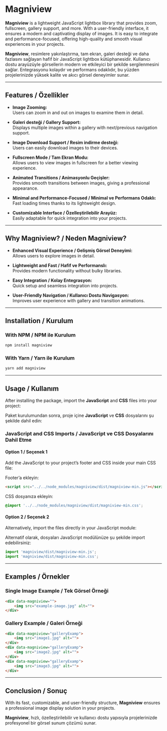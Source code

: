 # Magniview

**Magniview** is a lightweight JavaScript lightbox library that provides zoom, fullscreen, gallery support, and more. With a user-friendly interface, it ensures a modern and captivating display of images. It is easy to integrate and performance-focused, offering high-quality and smooth visual experiences in your projects.

**Magniview**, resimlere yakınlaştırma, tam ekran, galeri desteği ve daha fazlasını sağlayan hafif bir JavaScript lightbox kütüphanesidir. Kullanıcı dostu arayüzüyle görsellerin modern ve etkileyici bir şekilde sergilenmesini sağlar. Entegrasyonu kolaydır ve performans odaklıdır, bu yüzden projelerinizde yüksek kalite ve akıcı görsel deneyimler sunar.

---

## **Features / Özellikler**

- **Image Zooming:**  
  Users can zoom in and out on images to examine them in detail.

- **Galeri desteği / Gallery Support:**  
  Displays multiple images within a gallery with next/previous navigation support.

- **Image Download Support / Resim indirme desteği:**  
  Users can easily download images to their devices.

- **Fullscreen Mode / Tam Ekran Modu:**  
  Allows users to view images in fullscreen for a better viewing experience.

- **Animated Transitions / Animasyonlu Geçişler:**  
  Provides smooth transitions between images, giving a professional appearance.

- **Minimal and Performance-Focused / Minimal ve Performans Odaklı:**  
  Fast loading times thanks to its lightweight design.

- **Customizable Interface / Özelleştirilebilir Arayüz:**  
  Easily adaptable for quick integration into your projects.

---

## **Why Magniview? / Neden Magniview?**

- **Enhanced Visual Experience / Gelişmiş Görsel Deneyimi:**  
  Allows users to explore images in detail.

- **Lightweight and Fast / Hafif ve Performanslı:**  
  Provides modern functionality without bulky libraries.

- **Easy Integration / Kolay Entegrasyon:**  
  Quick setup and seamless integration into projects.

- **User-Friendly Navigation / Kullanıcı Dostu Navigasyon:**  
  Improves user experience with gallery and transition animations.

---

## **Installation / Kurulum**

### **With NPM / NPM ile Kurulum**

```bash
npm install magniview
```

### **With Yarn / Yarn ile Kurulum**

```bash
yarn add magniview
```

---

## **Usage / Kullanım**

After installing the package, import the **JavaScript** and **CSS** files into your project:

Paket kurulumundan sonra, proje içine **JavaScript** ve **CSS** dosyalarını şu şekilde dahil edin:

### **JavaScript and CSS Imports / JavaScript ve CSS Dosyalarını Dahil Etme**

#### **Option 1 / Seçenek 1**  
Add the JavaScript to your project’s footer and CSS inside your main CSS file:

Footer’a ekleyin:

```html
<script src="../../node_modules/magniview/dist/magniview-min.js"></script>
```

CSS dosyanıza ekleyin:

```css
@import '../../node_modules/magniview/dist/magniview-min.css';
```

#### **Option 2 / Seçenek 2**  
Alternatively, import the files directly in your JavaScript module:

Alternatif olarak, dosyaları JavaScript modülünüze şu şekilde import edebilirsiniz:

```javascript
import 'magniview/dist/magniview-min.js';
import 'magniview/dist/magniview-min.css';
```

---

## **Examples / Örnekler**

### **Single Image Example / Tek Görsel Örneği**

```html
<div data-magniview="">
    <img src="example-image.jpg" alt="">
</div>
```

### **Gallery Example / Galeri Örneği**

```html
<div data-magniview="galleryExamp">
    <img src="image1.jpg" alt="">
</div>
<div data-magniview="galleryExamp">
    <img src="image2.jpg" alt="">
</div>
<div data-magniview="galleryExamp">
    <img src="image3.jpg" alt="">
</div>
```

---

## **Conclusion / Sonuç**

With its fast, customizable, and user-friendly structure, **Magniview** ensures a professional image display solution in your projects.

**Magniview**, hızlı, özelleştirilebilir ve kullanıcı dostu yapısıyla projelerinizde profesyonel bir görsel sunum çözümü sunar.
